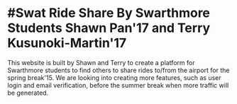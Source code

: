 #Swat Ride Share
By Swarthmore Students Shawn Pan'17 and Terry Kusunoki-Martin'17
=========

This website is built by Shawn and Terry to create a platform for Swarthmore students to find
others to share rides to/from the airport for the spring break'15. We are looking into creating 
more features, such as user login and email verification, before the summer break when more
traffic will be generated.